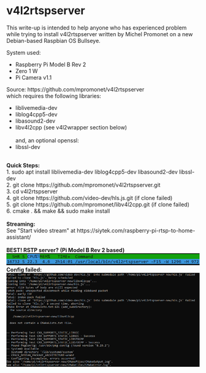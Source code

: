 # v4l2rtspserver
This write-up is intended to help anyone who has experienced problem while trying to install v4l2rtspserver written by Michel Promonet on a new Debian-based Raspbian OS Bullseye.

System used: 
<ul>
  <li>Raspberry Pi Model B Rev 2</li>
  <li> Zero 1 W</li>
  <li> Pi Camera v1.1</li></ul>
Source:  https://github.com/mpromonet/v4l2rtspserver<br>
which requires the following libraries:
<ul>
  <li>liblivemedia-dev</li>
  <li>liblog4cpp5-dev</li>
  <li>libasound2-dev</li>
  <li>libv4l2cpp (see v4l2wrapper section below)</li></br>
and, an optional openssl:
  <li>libssl-dev</li>
</ul></br>
  <strong>Quick Steps:</strong></br>
1.	sudo apt install liblivemedia-dev liblog4cpp5-dev libasound2-dev libssl-dev</br>
2.	git clone https://github.com/mpromonet/v4l2rtspserver.git</br>
3.	cd v4l2rtspserver</br>
4.	git clone https://github.com/video-dev/hls.js.git (if clone failed)<br>
5.	git clone https://github.com/mpromonet/libv4l2cpp.git (if clone failed)<br>
6.	cmake . && make && sudo make install<br><br>
<strong>Streaming:</strong><br>
See "Start video stream" at https://siytek.com/raspberry-pi-rtsp-to-home-assistant/<br><br>
<strong>BEST! RSTP server? (Pi Model B Rev 2 based)</strong></br>
<img src="https://github.com/itbuilder-net/v4l2rtspserver/blob/main/v4l2rtspserver-live.png"><br>
<strong>Config failed:</strong></br>
<img src="https://github.com/itbuilder-net/v4l2rtspserver/blob/main/clone-failed.png">

